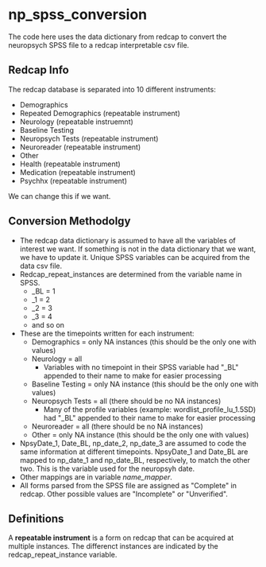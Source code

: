 # np_spss_conversion

The code here uses the data dictionary from redcap to convert the neuropsych SPSS file to a redcap interpretable csv file. 

## Redcap Info
The redcap database is separated into 10 different instruments:
* Demographics
* Repeated Demographics (repeatable instrument)
* Neurology             (repeatable instruemnt)
* Baseline Testing
* Neuropsych Tests      (repeatable instrument)
* Neuroreader           (repeatable instrument)
* Other
* Health                (repeatable instrument)
* Medication            (repeatable instrument)
* Psychhx               (repeatable instrument)

We can change this if we want.

## Conversion Methodolgy
* The redcap data dictionary is assumed to have all the variables of interest we want. If something is not in the data dictionary that we want, we have to update it. Unique SPSS variables can be acquired from the data csv file.
* Redcap_repeat_instances are determined from the variable name in SPSS.
  * _BL = 1
  * _1 = 2
  * _2 = 3
  * _3 = 4
  * and so on
* These are the timepoints written for each instrument:
  * Demographics = only NA instances (this should be the only one with values)
  * Neurology = all
    * Variables with no timepoint in their SPSS variable had "_BL" appended to their name to make for easier processing
  * Baseline Testing = only NA instance (this should be the only one with values)
  * Neuropsych Tests = all (there should be no NA instances)
    * Many of the profile variables (example: wordlist_profile_lu_1.5SD) had "_BL" appended to their name to make for easier processing
  * Neuroreader = all (there should be no NA instances)
  * Other = only NA instance (this should be the only one with values)
* NpsyDate_1, Date_BL, np_date_2, np_date_3 are assumed to code the same information at different timepoints. NpsyDate_1 and Date_BL are mapped to np_date_1 and np_date_BL, respectively, to match the other two. This is the variable used for the neuropsyh date.
* Other mappings are in variable *name_mapper*.
* All forms parsed from the SPSS file are assigned as "Complete" in redcap. Other possible values are "Incomplete" or "Unverified".

## Definitions
A **repeatable instrument** is a form on redcap that can be acquired at multiple instances. The differenct instances are indicated by the redcap_repeat_instance variable.
